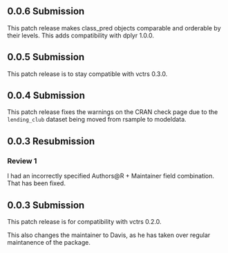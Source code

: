 ## 0.0.6 Submission

This patch release makes class_pred objects comparable and orderable by their levels. This adds compatibility with dplyr 1.0.0.

## 0.0.5 Submission

This patch release is to stay compatible with vctrs 0.3.0.

## 0.0.4 Submission

This patch release fixes the warnings on the CRAN check page due to the `lending_club` dataset being moved from rsample to modeldata.

## 0.0.3 Resubmission

### Review 1

I had an incorrectly specified Authors@R + Maintainer field combination. That
has been fixed.

## 0.0.3 Submission

This patch release is for compatibility with vctrs 0.2.0.

This also changes the maintainer to Davis, as he has taken over regular 
maintanence of the package.
